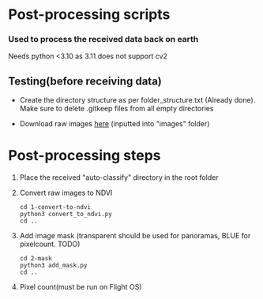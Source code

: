 # Post-processing scripts
### Used to process the received data back on earth

Needs python <3.10 as 3.11 does not support cv2

## Testing(before receiving data)

- Create the directory structure as per folder_structure.txt
(Already done). Make sure to delete .gitkeep files from all empty directories

- Download raw images [here](https://s3.eu-west-2.amazonaws.com/learning-resources-production/projects/astropi-ndvi/2cc9d1033d9c4f05388632e7912a4bb5531b3d94/en/resources/astropi-ndvi-en-resources.zip) (inputted into "images" folder)

# Post-processing steps

1. Place the received "auto-classify" directory in the root folder

2. Convert raw images to NDVI

    ```
    cd 1-convert-to-ndvi
    python3 convert_to_ndvi.py
    cd ..
    ```

3. Add image mask (transparent should be used for panoramas, BLUE for pixelcount. TODO)
    ```
    cd 2-mask
    python3 add_mask.py
    cd ..
    ```

3. Pixel count(must be run on Flight OS)
